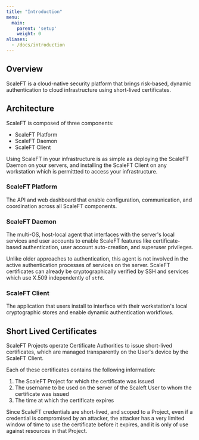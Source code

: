 ```yaml
---
title: "Introduction"
menu:
  main:
    parent: 'setup'
    weight: 0
aliases:
  - /docs/introduction
---
```


## Overview

ScaleFT is a cloud-native security platform that brings risk-based, dynamic authentication to cloud infrastructure using short-lived certificates.

## Architecture

ScaleFT is composed of three components:

* ScaleFT Platform
* ScaleFT Daemon
* ScaleFT Client

Using ScaleFT in your infrastructure is as simple as deploying the ScaleFT Daemon on your servers, and installing the ScaleFT Client on any workstation which is permittted to access your infrastructure.

### ScaleFT Platform

The API and web dashboard that enable configuration, communication, and coordination across all ScaleFT components.

### ScaleFT Daemon

The multi-OS, host-local agent that interfaces with the server's local services and user accounts to enable ScaleFT features like certificate-based authentication, user account auto-creation, and superuser privileges.

Unlike older approaches to authentication, this agent is not involved in the active authentication processes of services on the server. ScaleFT certificates can already be cryptographically verified by SSH and services which use X.509 independently of `stfd`.

### ScaleFT Client

The application that users install to interface with their workstation's local cryptographic stores and enable dynamic authentication workflows.

## Short Lived Certificates

ScaleFT Projects operate Certificate Authorities to issue short-lived certificates, which are managed transparently on the User's device by the ScaleFT Client.

Each of these certificates contains the following information:

1. The ScaleFT Project for which the certificate was issued
2. The username to be used on the server of the Scaleft User to whom the certificate was issued
3. The time at which the certificate expires

Since ScaleFT credentials are short-lived, and scoped to a Project, even if a credential is compromised by an attacker, the attacker has a very limited window of time to use the certificate before it expires, and it is only of use against resources in that Project.


